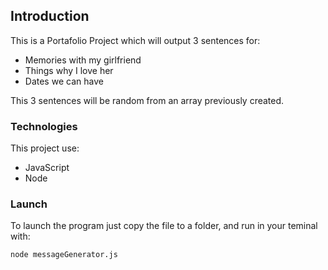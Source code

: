 ## Introduction

This is a Portafolio Project which will output 3 sentences for:
* Memories with my girlfriend
* Things why I love her
* Dates we can have

This 3 sentences will be random from an array previously created.

### Technologies

This project use:

* JavaScript
* Node

### Launch

 To launch the program just copy the file to a folder, and run in your teminal with:

```
node messageGenerator.js
```
